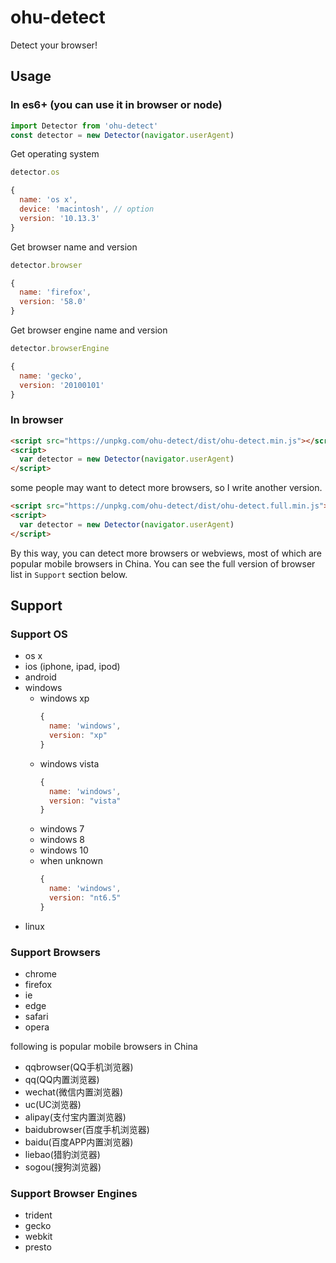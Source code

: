 # ohu-detect

Detect your browser!

## Usage

### In es6+ (you can use it in browser or node)

``` javascript
import Detector from 'ohu-detect'
const detector = new Detector(navigator.userAgent)

```

Get operating system
``` javascript
detector.os

{
  name: 'os x',
  device: 'macintosh', // option
  version: '10.13.3'
}
```

Get browser name and version
``` javascript
detector.browser

{
  name: 'firefox',
  version: '58.0'
}
```

Get browser engine name and version
```javascript
detector.browserEngine

{
  name: 'gecko',
  version: '20100101'
}
```

### In browser

``` html
<script src="https://unpkg.com/ohu-detect/dist/ohu-detect.min.js"></script>
<script>
  var detector = new Detector(navigator.userAgent)
</script>
```

some people may want to detect more browsers, so I write another version.

``` html
<script src="https://unpkg.com/ohu-detect/dist/ohu-detect.full.min.js"></script>
<script>
  var detector = new Detector(navigator.userAgent)
</script>
```

By this way, you can detect more browsers or webviews, most of which are popular mobile browsers in China. You can see the full version of browser list in `Support` section below.

## Support

### Support OS

+ os x
+ ios (iphone, ipad, ipod)
+ android
+ windows
    + windows xp
      ``` javascript
      {
        name: 'windows',
        version: "xp"
      }
      ```
    + windows vista
      ``` javascript
      {
        name: 'windows',
        version: "vista"
      }
      ```
    + windows 7
    + windows 8
    + windows 10
    + when unknown
      ``` javascript
      {
        name: 'windows',
        version: "nt6.5"
      }
      ```
+ linux

### Support Browsers

+ chrome
+ firefox
+ ie
+ edge
+ safari
+ opera

following is popular mobile browsers in China

+ qqbrowser(QQ手机浏览器)
+ qq(QQ内置浏览器)
+ wechat(微信内置浏览器)
+ uc(UC浏览器)
+ alipay(支付宝内置浏览器)
+ baidubrowser(百度手机浏览器)
+ baidu(百度APP内置浏览器)
+ liebao(猎豹浏览器)
+ sogou(搜狗浏览器)

### Support Browser Engines

+ trident
+ gecko
+ webkit
+ presto

